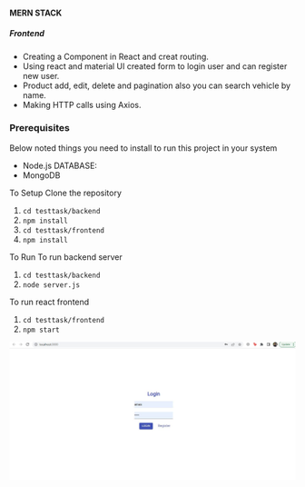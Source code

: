 #### MERN STACK

##### Frontend
- Creating a Component in React and creat routing.
- Using react and material UI created form to login user and can register new user.
- Product add, edit, delete and pagination also you can search vehicle by name.
- Making HTTP calls using Axios.

### Prerequisites
Below noted things you need to install to run this project in your system

- Node.js
DATABASE:
- MongoDB

 To Setup
Clone the repository

1. `cd testtask/backend`
2. `npm install`
3. `cd testtask/frontend`
4. `npm install`

 To Run
To run backend server
1. `cd testtask/backend`
2. `node server.js`

To run react frontend
1. `cd testtask/frontend`
2. `npm start`

![Main Page](https://github.com/SyedAnasShah/testtask/blob/master/1.JPG)



